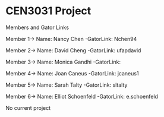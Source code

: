 CEN3031 Project
===============

Members and Gator Links

Member 1-> Name: Nancy Chen -GatorLink: Nchen94

Member 2-> Name: David Cheng -GatorLink: ufapdavid

Member 3-> Name: Monica Gandhi -GatorLink: 

Member 4-> Name: Joan Caneus -GatorLink: jcaneus1

Member 5-> Name: Sarah Talty -GatorLink: sltalty

Member 6-> Name: Elliot Schoenfeld -GatorLink: e.schoenfeld


No current project
